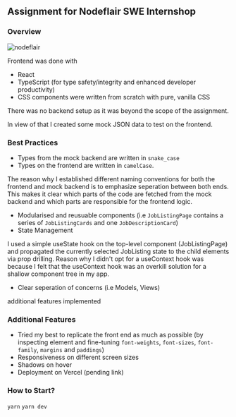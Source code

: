 ## Assignment for Nodeflair SWE Internshop

### Overview

![nodeflair](https://github.com/btjm123/nodeflair-assignment-2/assets/19306879/4cbecbdb-f2eb-490c-91a9-89200b3514f0)

Frontend was done with
- React
- TypeScript (for type safety/integrity and enhanced developer productivity)
- CSS components were written from scratch with pure, vanilla CSS

There was no backend setup as it was beyond the scope of the assignment. 

In view of that I created some mock JSON data to test on the frontend.

### Best Practices

- Types from the mock backend are written in `snake_case`
- Types on the frontend are written in `camelCase`.

The reason why I established different naming conventions for both the frontend and mock backend is to emphasize seperation between both ends. This makes it clear which parts of the code are fetched from the mock backend and which parts are responsible for the frontend logic.

- Modularised and reusuable components (i.e `JobListingPage` contains a series of `JobListingCards` and one `JobDescriptionCard`)
- State Management

I used a simple useState hook on the top-level component (JobListingPage) and propagated the currently selected JobListing state to the child elements via prop drilling. Reason why I didn't opt for a useContext hook was because I felt that the useContext hook was an overkill solution for a shallow component tree in my app.

- Clear seperation of concerns (i.e Models, Views)

additional features implemented

### Additional Features

- Tried my best to replicate the front end as much as possible (by inspecting element and fine-tuning `font-weights`, `font-sizes`, `font-family`, `margins` and `paddings`)
- Responsiveness on different screen sizes
- Shadows on hover 
- Deployment on Vercel (pending link)

### How to Start?

`yarn`
`yarn dev` 
